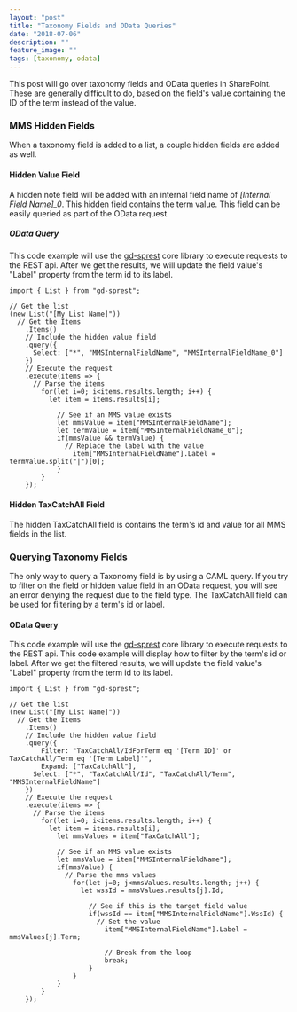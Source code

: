 ```yaml
---
layout: "post"
title: "Taxonomy Fields and OData Queries"
date: "2018-07-06"
description: ""
feature_image: ""
tags: [taxonomy, odata]
---
```


This post will go over taxonomy fields and OData queries in SharePoint. These are generally difficult to do, based on the field's value containing the ID of the term instead of the value.

<!--more-->

### MMS Hidden Fields

When a taxonomy field is added to a list, a couple hidden fields are added as well.

#### Hidden Value Field

A hidden note field will be added with an internal field name of _\[Internal Field Name\]\_0_. This hidden field contains the term value. This field can be easily queried as part of the OData request.

##### OData Query

This code example will use the [gd-sprest](https://gunjandatta.github.io) core library to execute requests to the REST api. After we get the results, we will update the field value's "Label" property from the term id to its label.

```
import { List } from "gd-sprest";

// Get the list
(new List("[My List Name]"))
  // Get the Items
    .Items()
    // Include the hidden value field
    .query({
      Select: ["*", "MMSInternalFieldName", "MMSInternalFieldName_0"]
    })
    // Execute the request
    .execute(items => {
      // Parse the items
        for(let i=0; i<items.results.length; i++) {
          let item = items.results[i];

            // See if an MMS value exists
            let mmsValue = item["MMSInternalFieldName"];
            let termValue = item["MMSInternalFieldName_0"];
            if(mmsValue && termValue) {
              // Replace the label with the value
                item["MMSInternalFieldName"].Label = termValue.split("|")[0];
            }
        }
    });

```

#### Hidden TaxCatchAll Field

The hidden TaxCatchAll field is contains the term's id and value for all MMS fields in the list.

### Querying Taxonomy Fields

The only way to query a Taxonomy field is by using a CAML query. If you try to filter on the field or hidden value field in an OData request, you will see an error denying the request due to the field type. The TaxCatchAll field can be used for filtering by a term's id or label.

#### OData Query

This code example will use the [gd-sprest](https://gunjandatta.github.io) core library to execute requests to the REST api. This code example will display how to filter by the term's id or label. After we get the filtered results, we will update the field value's "Label" property from the term id to its label.

```
import { List } from "gd-sprest";

// Get the list
(new List("[My List Name]"))
  // Get the Items
    .Items()
    // Include the hidden value field
    .query({
        Filter: "TaxCatchAll/IdForTerm eq '[Term ID]' or TaxCatchAll/Term eq '[Term Label]'",
        Expand: ["TaxCatchAll"],
      Select: ["*", "TaxCatchAll/Id", "TaxCatchAll/Term", "MMSInternalFieldName"]
    })
    // Execute the request
    .execute(items => {
      // Parse the items
        for(let i=0; i<items.results.length; i++) {
          let item = items.results[i];
            let mmsValues = item["TaxCatchAll"];

            // See if an MMS value exists
            let mmsValue = item["MMSInternalFieldName"];
            if(mmsValue) {
              // Parse the mms values
                for(let j=0; j<mmsValues.results.length; j++) {
                  let wssId = mmsValues.results[j].Id;

                    // See if this is the target field value
                    if(wssId == item["MMSInternalFieldName"].WssId) {
                      // Set the value
                        item["MMSInternalFieldName"].Label = mmsValues[j].Term;

                        // Break from the loop
                        break;
                    }
                }
            }
        }
    });

```
